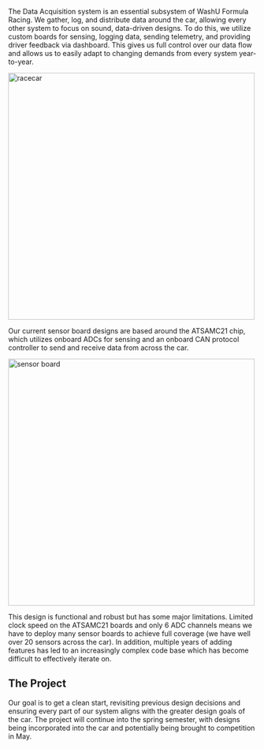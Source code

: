The Data Acquisition system is an essential subsystem of WashU Formula Racing. We gather, log, and distribute data around the car, allowing every other system to focus on sound, data-driven designs. To do this, we utilize custom boards for sensing, logging data, sending telemetry, and providing driver feedback via dashboard. This gives us full control over our data flow and allows us to easily adapt to changing demands from every system year-to-year. 

<img src="https://github.com/WURacing/DAQ-Project/blob/main/Docs/racecar.png"
     alt="racecar"
     width="500" />
     
Our current sensor board designs are based around the ATSAMC21 chip, which utilizes onboard ADCs for sensing and an onboard CAN protocol controller to send and receive data from across the car.

<img src="https://github.com/WURacing/DAQ-Project/blob/main/Docs/sensorboard.png"
     alt="sensor board"
     width="500" />

This design is functional and robust but has some major limitations. Limited clock speed on the ATSAMC21 boards and only 6 ADC channels means we have to deploy many sensor boards to achieve full coverage (we have well over 20 sensors across the car). In addition, multiple years of adding features has led to an increasingly complex code base which has become difficult to effectively iterate on.
 
## The Project

Our goal is to get a clean start, revisiting previous design decisions and ensuring every part of our system aligns with the greater design goals of the car. The project will continue into the spring semester, with designs being incorporated into the car and potentially being brought to competition in May. 

